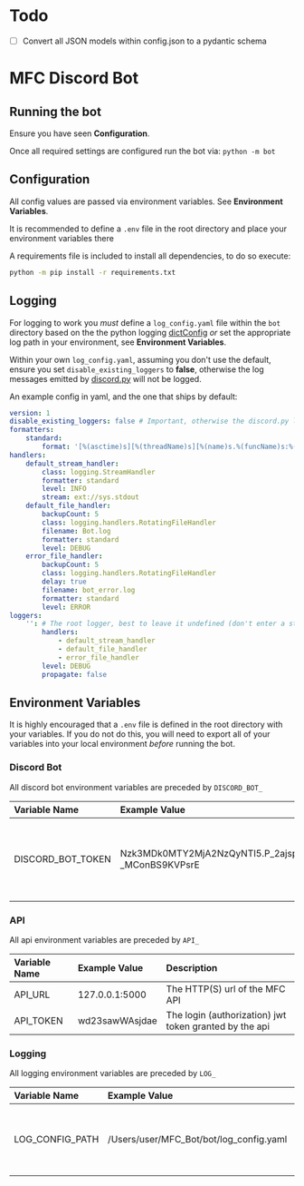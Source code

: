 # Todo

- [ ] Convert all JSON models within config.json to a pydantic schema

# MFC Discord Bot

## Running the bot

Ensure you have seen **Configuration**. 

Once all required settings are configured run the bot via: `python -m bot`


## Configuration

All config values are passed via environment variables. See **Environment Variables**.

It is recommended to define a `.env` file in the root directory and place your environment variables there

A requirements file is included to install all dependencies, to do so execute:

```bash
python -m pip install -r requirements.txt
```


## Logging

For logging to work you *must* define a `log_config.yaml` file within the `bot` directory based on the the python
logging [dictConfig](https://docs.python.org/3/library/logging.config.html#dictionary-schema-details) *or* set the 
appropriate log path in your environment, see **Environment Variables**. 

Within your own `log_config.yaml`, assuming you don't use the default, ensure you set `disable_existing_loggers` to
**false**, otherwise the log messages emitted by [discord.py](https://discordpy.readthedocs.io/en/latest/index.html)
will not be logged.

An example config in yaml, and the one that ships by default:

```yaml
version: 1
disable_existing_loggers: false # Important, otherwise the discord.py logs will not be logged. Keep this as false
formatters:
    standard:
        format: '[%(asctime)s][%(threadName)s][%(name)s.%(funcName)s:%(lineno)d][%(levelname)s] %(message)s'
handlers:
    default_stream_handler:
        class: logging.StreamHandler
        formatter: standard
        level: INFO
        stream: ext://sys.stdout
    default_file_handler:
        backupCount: 5
        class: logging.handlers.RotatingFileHandler
        filename: Bot.log
        formatter: standard
        level: DEBUG
    error_file_handler:
        backupCount: 5
        class: logging.handlers.RotatingFileHandler
        delay: true
        filename: bot_error.log
        formatter: standard
        level: ERROR
loggers:
    '': # The root logger, best to leave it undefined (don't enter a string)
        handlers:
            - default_stream_handler
            - default_file_handler
            - error_file_handler
        level: DEBUG
        propagate: false
```


## Environment Variables

It is highly encouraged that a `.env` file is defined in the root directory with your variables. If you do not do this,
you will need to export all of your variables into your local environment *before* running the bot.


### Discord Bot

All discord bot environment variables are preceded by `DISCORD_BOT_`

| Variable Name      | Example Value                                                | Description 
| :---               | :---                                                         | :---
| DISCORD_BOT_TOKEN  | Nzk3MDk0MTY2MjA2NzQyNTI5.P_2ajsp.clF0tD4CA0Nb-_MConBS9KVPsrE | Your discord bot's token, found at the [discord developer portal](https://discord.com/developers/applications)

### API

All api environment variables are preceded by `API_`

| Variable Name | Example Value  | Description
| :---          | :---           | :---
| API_URL       | 127.0.0.1:5000 | The HTTP(S) url of the MFC API
| API_TOKEN       | wd23sawWAsjdae | The login (authorization) jwt token granted by the api


### Logging

All logging environment variables are preceded by `LOG_`

| Variable Name   | Example Value                           | Description
| :---            | :---                                    | :---
| LOG_CONFIG_PATH | /Users/user/MFC_Bot/bot/log_config.yaml | The path (including the name of the file) of your log config.
